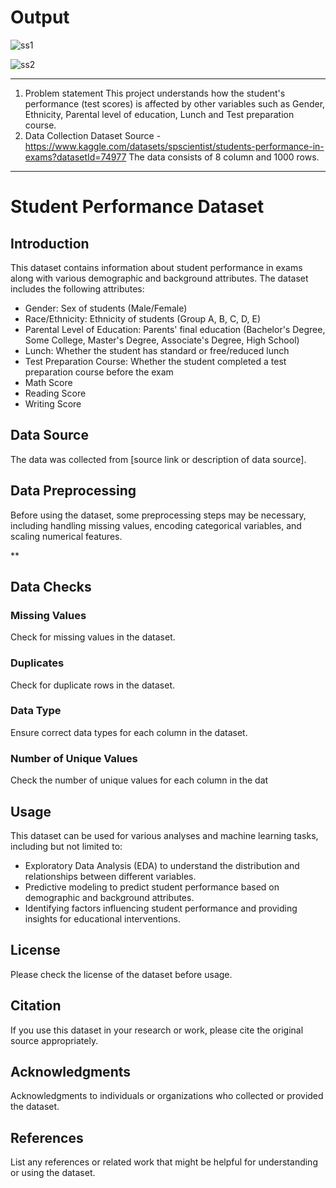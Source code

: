 
# Output

![ss1](https://github.com/RushikeshPati20/ML-Project-Student-performance-indicator/assets/107334243/9afc832b-6a66-4b4f-8f3a-8ed8b0e19bd2)

![ss2](https://github.com/RushikeshPati20/ML-Project-Student-performance-indicator/assets/107334243/9534be29-db9d-47a0-b3ed-bc75e8c3ea9d)


***

1) Problem statement
This project understands how the student's performance (test scores) is affected by other variables such as Gender, Ethnicity, Parental level of education, Lunch and Test preparation course.
2) Data Collection
Dataset Source - https://www.kaggle.com/datasets/spscientist/students-performance-in-exams?datasetId=74977
The data consists of 8 column and 1000 rows.


***

# Student Performance Dataset

## Introduction
This dataset contains information about student performance in exams along with various demographic and background attributes. The dataset includes the following attributes:

- Gender: Sex of students (Male/Female)
- Race/Ethnicity: Ethnicity of students (Group A, B, C, D, E)
- Parental Level of Education: Parents' final education (Bachelor's Degree, Some College, Master's Degree, Associate's Degree, High School)
- Lunch: Whether the student has standard or free/reduced lunch
- Test Preparation Course: Whether the student completed a test preparation course before the exam
- Math Score
- Reading Score
- Writing Score

## Data Source
The data was collected from [source link or description of data source].

## Data Preprocessing
Before using the dataset, some preprocessing steps may be necessary, including handling missing values, encoding categorical variables, and scaling numerical features.

** 
## Data Checks

### Missing Values
Check for missing values in the dataset.

### Duplicates
Check for duplicate rows in the dataset.

### Data Type
Ensure correct data types for each column in the dataset.

### Number of Unique Values
Check the number of unique values for each column in the dat


## Usage
This dataset can be used for various analyses and machine learning tasks, including but not limited to:
- Exploratory Data Analysis (EDA) to understand the distribution and relationships between different variables.
- Predictive modeling to predict student performance based on demographic and background attributes.
- Identifying factors influencing student performance and providing insights for educational interventions.


## License
Please check the license of the dataset before usage.

## Citation
If you use this dataset in your research or work, please cite the original source appropriately.

## Acknowledgments
Acknowledgments to individuals or organizations who collected or provided the dataset.

## References
List any references or related work that might be helpful for understanding or using the dataset.
